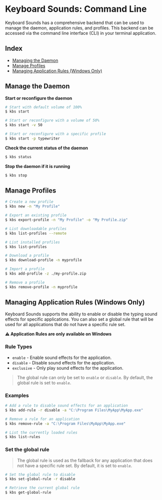 # Keyboard Sounds: Command Line

Keyboard Sounds has a comprehensive backend that can be used to manage the daemon, application rules, and profiles. This backend can be accessed via the command line interface (CLI) in your terminal application.

## Index

- [Managing the Daemon](#manage-the-daemon)
- [Manage Profiles](#manage-profiles)
- [Managing Application Rules (Windows Only)](#managing-application-rules-windows-only)

## Manage the Daemon

**Start or reconfigure the daemon**

```bash
# Start with default volume of 100%
$ kbs start

# Start or reconfigure with a volume of 50%
$ kbs start -v 50

# Start or reconfigure with a specific profile
$ kbs start -p typewriter
```

**Check the current status of the daemon**

```bash
$ kbs status
```

**Stop the daemon if it is running**

```bash
$ kbs stop
```

## Manage Profiles

```bash
# Create a new profile
$ kbs new -n "My Profile"

# Export an existing profile
$ kbs export-profile -n "My Profile" -o "My Profile.zip"

# List downloadable profiles
$ kbs list-profiles --remote

# List installed profiles
$ kbs list-profiles

# Download a profile
$ kbs download-profile -n myprofile

# Import a profile
$ kbs add-profile -z ./my-profile.zip

# Remove a profile
$ kbs remove-profile -n myprofile
```

## Managing Application Rules (Windows Only)

Keyboard Sounds supports the ability to enable or disable the typing sound effects for specific applications. You can also set a global rule that will be used for all applications that do not have a specific rule set.

**⚠️ Application Rules are only available on Windows**

### Rule Types

- `enable` - Enable sound effects for the application.
- `disable` - Disable sound effects for the application.
- `exclusive` - Only play sound effects for the application.

> The global rule can only be set to `enable` or `disable`. By default, the global rule is set to `enable`.

### Examples

```bash
# Add a rule to disable sound effects for an application
$ kbs add-rule -r disable -a "C:\Program Files\MyApp\MyApp.exe" 

# Remove a rule for an application
$ kbs remove-rule -a "C:\Program Files\MyApp\MyApp.exe"

# List the currently loaded rules
$ kbs list-rules
```

### Set the global rule

> The global rule is used as the fallback for any application that does not have a specific rule set. By default, it is set to `enable`.

```bash
# Set the global rule to disable
$ kbs set-global-rule -r disable

# Retrieve the current global rule
$ kbs get-global-rule
```